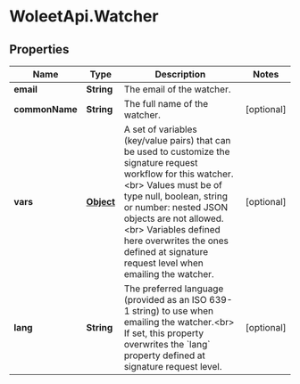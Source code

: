 # WoleetApi.Watcher

## Properties

Name | Type | Description | Notes
------------ | ------------- | ------------- | -------------
**email** | **String** | The email of the watcher.  | 
**commonName** | **String** | The full name of the watcher. | [optional] 
**vars** | [**Object**](.md) | A set of variables (key/value pairs) that can be used to customize the signature request workflow for this watcher.&lt;br&gt; Values must be of type null, boolean, string or number: nested JSON objects are not allowed.&lt;br&gt; Variables defined here overwrites the ones defined at signature request level when emailing the watcher.  | [optional] 
**lang** | **String** | The preferred language (provided as an ISO 639-1 string) to use when emailing the watcher.&lt;br&gt; If set, this property overwrites the &#x60;lang&#x60; property defined at signature request level.  | [optional] 



